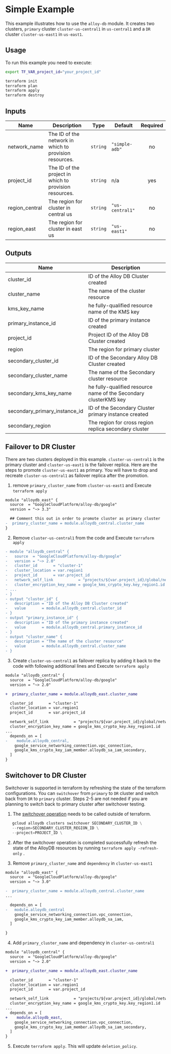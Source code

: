 # Simple Example

This example illustrates how to use the `alloy-db` module. It creates two clusters, `primary` cluster `cluster-us-central1` in `us-central1` and a `DR` cluster `cluster-us-east1` in `us-east1`.

## Usage

To run this example you need to execute:

```bash
export TF_VAR_project_id="your_project_id"
```

```bash
terraform init
terraform plan
terraform apply
terraform destroy
```

<!-- BEGINNING OF PRE-COMMIT-TERRAFORM DOCS HOOK -->
## Inputs

| Name | Description | Type | Default | Required |
|------|-------------|------|---------|:--------:|
| network\_name | The ID of the network in which to provision resources. | `string` | `"simple-adb"` | no |
| project\_id | The ID of the project in which to provision resources. | `string` | n/a | yes |
| region\_central | The region for cluster in central us | `string` | `"us-central1"` | no |
| region\_east | The region for cluster in east us | `string` | `"us-east1"` | no |

## Outputs

| Name | Description |
|------|-------------|
| cluster\_id | ID of the Alloy DB Cluster created |
| cluster\_name | The name of the cluster resource |
| kms\_key\_name | he fully-qualified resource name of the KMS key |
| primary\_instance\_id | ID of the primary instance created |
| project\_id | Project ID of the Alloy DB Cluster created |
| region | The region for primary cluster |
| secondary\_cluster\_id | ID of the Secondary Alloy DB Cluster created |
| secondary\_cluster\_name | The name of the Secondary cluster resource |
| secondary\_kms\_key\_name | he fully-qualified resource name of the Secondary clusterKMS key |
| secondary\_primary\_instance\_id | ID of the Secondary Cluster primary instance created |
| secondary\_region | The region for cross region replica secondary cluster |

<!-- END OF PRE-COMMIT-TERRAFORM DOCS HOOK -->

## Failover to DR Cluster

There are two clusters deployed in this example. `cluster-us-central1` is the primary cluster and `cluster-us-east1` is the failover replica. Here are the steps to promote `cluster-us-east1` as primary. You will have to drop and recreate `cluster-us-central1` as failover replica after the promotion.

1) remove  `primary_cluster_name` from `cluster-us-east1` and Execute `terraform apply`

```diff
module "alloydb_east" {
  source  = "GoogleCloudPlatform/alloy-db/google"
  version = "~> 3.3"

  ## Comment this out in order to promote cluster as primary cluster
-  primary_cluster_name = module.alloydb_central.cluster_name
}
```

2) Remove `cluster-us-central1` from the code and Execute `terraform apply`

```diff
- module "alloydb_central" {
-   source  = "GoogleCloudPlatform/alloy-db/google"
-   version = "~> 2.0"
-   cluster_id       = "cluster-1"
-   cluster_location = var.region1
-   project_id       = var.project_id
-   network_self_link           = "projects/${var.project_id}/global/networks/${var.network_name}"
-   cluster_encryption_key_name = google_kms_crypto_key.key_region1.id
- ...
- }
- output "cluster_id" {
-   description = "ID of the Alloy DB Cluster created"
-   value       = module.alloydb_central.cluster_id
- }
- output "primary_instance_id" {
-   description = "ID of the primary instance created"
-   value       = module.alloydb_central.primary_instance_id
- }
- output "cluster_name" {
-   description = "The name of the cluster resource"
-   value       = module.alloydb_central.cluster_name
- }
```

3) Create `cluster-us-central1` as failover replica by adding it back to the code with following additional lines and Execute `terraform apply`

```diff
module "alloydb_central" {
  source  = "GoogleCloudPlatform/alloy-db/google"
  version = "~> 2.0"

+  primary_cluster_name = module.alloydb_east.cluster_name

  cluster_id       = "cluster-1"
  cluster_location = var.region1
  project_id       = var.project_id

  network_self_link           = "projects/${var.project_id}/global/networks/${var.network_name}"
  cluster_encryption_key_name = google_kms_crypto_key.key_region1.id
...
  depends_on = [
-    module.alloydb_central,
    google_service_networking_connection.vpc_connection,
    google_kms_crypto_key_iam_member.alloydb_sa_iam_secondary,
  ]
}
```

## Switchover to DR Cluster

Switchover is supported in terraform by refreshing the state of the terraform configurations. You can `switchover` from `primary` to `DR` cluster and switch back from `DR` to `primary` cluster. Steps 2-5 are not needed if you are planning to switch back to primary cluster after switchover testing.

1. The [switchover operation](https://cloud.google.com/alloydb/docs/cross-region-replication/work-with-cross-region-replication#switchover-secondary) needs to be called outside of terraform.

```tf
   gcloud alloydb clusters switchover SECONDARY_CLUSTER_ID \
   --region=SECONDARY_CLUSTER_REGION_ID \
   --project=PROJECT_ID \
```

2. After the switchover operation is completed successfully refresh the state of the AlloyDB resources by running `terraform apply -refresh-only` .

3. Remove  `primary_cluster_name` and `dependency` in `cluster-us-east1`

```diff
module "alloydb_east" {
  source  = "GoogleCloudPlatform/alloy-db/google"
  version = "~> 3.0"

-  primary_cluster_name = module.alloydb_central.cluster_name
...

  depends_on = [
-   module.alloydb_central
    google_service_networking_connection.vpc_connection,
    google_kms_crypto_key_iam_member.alloydb_sa_iam,
  ]

}
```

4. Add `primary_cluster_name` and dependency in `cluster-us-central1`

```diff
module "alloydb_central" {
  source  = "GoogleCloudPlatform/alloy-db/google"
  version = "~> 2.0"

+  primary_cluster_name = module.alloydb_east.cluster_name

  cluster_id       = "cluster-1"
  cluster_location = var.region1
  project_id       = var.project_id

  network_self_link           = "projects/${var.project_id}/global/networks/${var.network_name}"
  cluster_encryption_key_name = google_kms_crypto_key.key_region1.id
...
  depends_on = [
+    module.alloydb_east,
    google_service_networking_connection.vpc_connection,
    google_kms_crypto_key_iam_member.alloydb_sa_iam_secondary,
  ]
}
```

5. Execute `terraform apply`. This will update `deletion_policy`.

